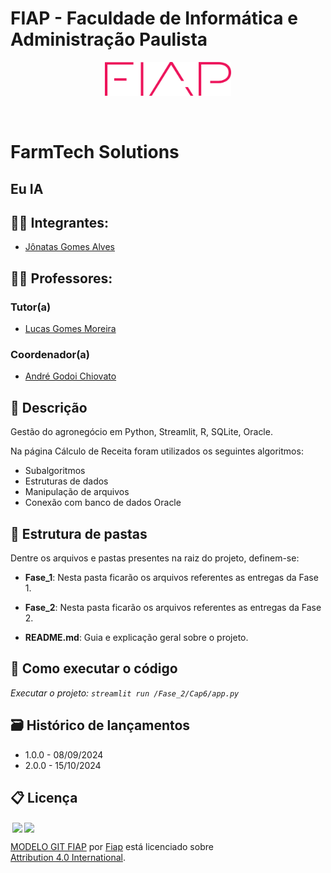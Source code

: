 # FIAP - Faculdade de Informática e Administração Paulista

<p align="center">
<a href= "https://www.fiap.com.br/"><img src="/Fase_2/logo-fiap.png" alt="FIAP - Faculdade de Informática e Admnistração Paulista" border="0" width=40% height=40%></a>
</p>

<br>

# FarmTech Solutions

## Eu IA

## 👨‍🎓 Integrantes: 
- <a href="https://www.linkedin.com/in/jonatasgomes">Jônatas Gomes Alves</a>

## 👩‍🏫 Professores:
### Tutor(a) 
- <a href="https://www.linkedin.com/company/inova-fusca">Lucas Gomes Moreira</a>
### Coordenador(a)
- <a href="https://www.linkedin.com/in/profandregodoi">André Godoi Chiovato</a>


## 📜 Descrição

Gestão do agronegócio em Python, Streamlit, R, SQLite, Oracle.

Na página Cálculo de Receita foram utilizados os seguintes algoritmos:
- Subalgoritmos
- Estruturas de dados
- Manipulação de arquivos
- Conexão com banco de dados Oracle


## 📁 Estrutura de pastas

Dentre os arquivos e pastas presentes na raiz do projeto, definem-se:

- <b>Fase_1</b>: Nesta pasta ficarão os arquivos referentes as entregas da Fase 1.

- <b>Fase_2</b>: Nesta pasta ficarão os arquivos referentes as entregas da Fase 2.

- <b>README.md</b>: Guia e explicação geral sobre o projeto.

## 🔧 Como executar o código

*Executar o projeto: `streamlit run /Fase_2/Cap6/app.py`*


## 🗃 Histórico de lançamentos

* 1.0.0 - 08/09/2024
* 2.0.0 - 15/10/2024


## 📋 Licença

<img style="height:22px!important;margin-left:3px;vertical-align:text-bottom;" src="https://mirrors.creativecommons.org/presskit/icons/cc.svg?ref=chooser-v1"><img style="height:22px!important;margin-left:3px;vertical-align:text-bottom;" src="https://mirrors.creativecommons.org/presskit/icons/by.svg?ref=chooser-v1"><p xmlns:cc="http://creativecommons.org/ns#" xmlns:dct="http://purl.org/dc/terms/"><a property="dct:title" rel="cc:attributionURL" href="https://github.com/agodoi/template">MODELO GIT FIAP</a> por <a rel="cc:attributionURL dct:creator" property="cc:attributionName" href="https://fiap.com.br">Fiap</a> está licenciado sobre <a href="http://creativecommons.org/licenses/by/4.0/?ref=chooser-v1" target="_blank" rel="license noopener noreferrer" style="display:inline-block;">Attribution 4.0 International</a>.</p>